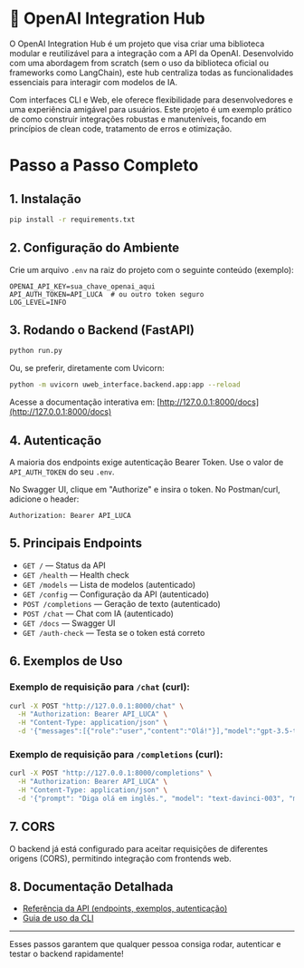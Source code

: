 # 🚀 OpenAI Integration Hub

O OpenAI Integration Hub é um projeto que visa criar uma biblioteca modular e reutilizável para a integração com a API da OpenAI. Desenvolvido com uma abordagem from scratch (sem o uso da biblioteca oficial ou frameworks como LangChain), este hub centraliza todas as funcionalidades essenciais para interagir com modelos de IA.

Com interfaces CLI e Web, ele oferece flexibilidade para desenvolvedores e uma experiência amigável para usuários. Este projeto é um exemplo prático de como construir integrações robustas e manuteníveis, focando em princípios de clean code, tratamento de erros e otimização.

# Passo a Passo Completo

## 1. Instalação

```bash
pip install -r requirements.txt
```

## 2. Configuração do Ambiente

Crie um arquivo `.env` na raiz do projeto com o seguinte conteúdo (exemplo):

```
OPENAI_API_KEY=sua_chave_openai_aqui
API_AUTH_TOKEN=API_LUCA  # ou outro token seguro
LOG_LEVEL=INFO
```

## 3. Rodando o Backend (FastAPI)

```bash
python run.py
```
Ou, se preferir, diretamente com Uvicorn:
```bash
python -m uvicorn uweb_interface.backend.app:app --reload
```

Acesse a documentação interativa em: [http://127.0.0.1:8000/docs](http://127.0.0.1:8000/docs)

## 4. Autenticação

A maioria dos endpoints exige autenticação Bearer Token. Use o valor de `API_AUTH_TOKEN` do seu `.env`.

No Swagger UI, clique em "Authorize" e insira o token.
No Postman/curl, adicione o header:
```
Authorization: Bearer API_LUCA
```

## 5. Principais Endpoints

- `GET /` — Status da API
- `GET /health` — Health check
- `GET /models` — Lista de modelos (autenticado)
- `GET /config` — Configuração da API (autenticado)
- `POST /completions` — Geração de texto (autenticado)
- `POST /chat` — Chat com IA (autenticado)
- `GET /docs` — Swagger UI
- `GET /auth-check` — Testa se o token está correto

## 6. Exemplos de Uso

### Exemplo de requisição para `/chat` (curl):
```bash
curl -X POST "http://127.0.0.1:8000/chat" \
  -H "Authorization: Bearer API_LUCA" \
  -H "Content-Type: application/json" \
  -d '{"messages":[{"role":"user","content":"Olá!"}],"model":"gpt-3.5-turbo"}'
```

### Exemplo de requisição para `/completions` (curl):
```bash
curl -X POST "http://127.0.0.1:8000/completions" \
  -H "Authorization: Bearer API_LUCA" \
  -H "Content-Type: application/json" \
  -d '{"prompt": "Diga olá em inglês.", "model": "text-davinci-003", "max_tokens": 20, "temperature": 0.5}'
```

## 7. CORS

O backend já está configurado para aceitar requisições de diferentes origens (CORS), permitindo integração com frontends web.

## 8. Documentação Detalhada

- [Referência da API (endpoints, exemplos, autenticação)](docs/api_reference.md)
- [Guia de uso da CLI](docs/usage_guides/cli_guide.md)

---

Esses passos garantem que qualquer pessoa consiga rodar, autenticar e testar o backend rapidamente!



